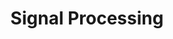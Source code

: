 ---
word: "true"

types: "word"

title: "Signal Processing"

categories: ['']

tags: ['Signal', 'Processing']

arabic: 'معالجة الإشارات'

arexps: []

enwords: ['Signal Processing']

enexps: []

arlexicons: 'ع'

enlexicons: 'S'

authors: ['Ruqayya Roshdy']

translators: ['']

citations: 'مقدمة في حوسبة اللغة العربية'

sources: 'مركز الملك عبدالله بن عبدالعزيز الدولي لخدمة اللغة العربية'

slug: ""
---